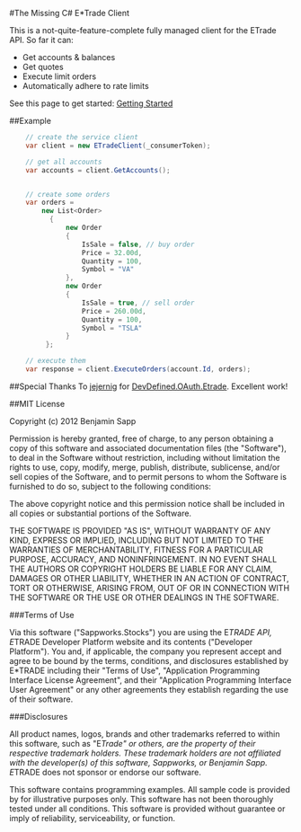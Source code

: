 #The Missing C# E*Trade Client

This is a not-quite-feature-complete fully managed client for the ETrade API.  So far it can:
 - Get accounts & balances
 - Get quotes
 - Execute limit orders
 - Automatically adhere to rate limits

See this page to get started:  [Getting Started](https://github.com/bmsapp/sappworks.stocks.public/wiki/Getting-Started)

##Example
```csharp
	// create the service client
	var client = new ETradeClient(_consumerToken);

	// get all accounts
	var accounts = client.GetAccounts();
```

```csharp

	// create some orders
	var orders =
		new List<Order>
		  {
			  new Order
			  {
				  IsSale = false, // buy order
				  Price = 32.00d,
				  Quantity = 100,
				  Symbol = "VA"
			  },
			  new Order
			  {
				  IsSale = true, // sell order
				  Price = 260.00d,
				  Quantity = 100,
				  Symbol = "TSLA"
			  }
		 };

	// execute them
	var response = client.ExecuteOrders(account.Id, orders);
```

##Special Thanks
To [jejernig](http://stackoverflow.com/users/616499/jejernig) for [DevDefined.OAuth.Etrade](https://github.com/jejernig/DevDefined.OAuth---Etrade/network).  Excellent work!

##MIT License

Copyright (c) 2012 Benjamin Sapp

Permission is hereby granted, free of charge, to any person obtaining a copy
of this software and associated documentation files (the "Software"), to deal
in the Software without restriction, including without limitation the rights
to use, copy, modify, merge, publish, distribute, sublicense, and/or sell
copies of the Software, and to permit persons to whom the Software is
furnished to do so, subject to the following conditions:

The above copyright notice and this permission notice shall be included in
all copies or substantial portions of the Software.

THE SOFTWARE IS PROVIDED "AS IS", WITHOUT WARRANTY OF ANY KIND, EXPRESS OR
IMPLIED, INCLUDING BUT NOT LIMITED TO THE WARRANTIES OF MERCHANTABILITY,
FITNESS FOR A PARTICULAR PURPOSE, ACCURACY, AND NONINFRINGEMENT. IN NO EVENT 
SHALL THE AUTHORS OR COPYRIGHT HOLDERS BE LIABLE FOR ANY CLAIM, DAMAGES OR 
OTHER LIABILITY, WHETHER IN AN ACTION OF CONTRACT, TORT OR OTHERWISE, 
ARISING FROM, OUT OF OR IN CONNECTION WITH THE SOFTWARE OR THE USE OR OTHER 
DEALINGS IN	THE SOFTWARE.

###Terms of Use

Via this software ("Sappworks.Stocks") you are using the E*TRADE API, E*TRADE 
Developer Platform website and its contents ("Developer Platform").  You and, 
if applicable, the company you represent accept and agree to be bound by the 
terms, conditions, and disclosures established by E*TRADE including their 
"Terms of Use", "Application Programming Interface License Agreement", and 
their "Application Programming Interface User Agreement" or any other 
agreements they establish regarding the use of their software.

###Disclosures

All product names, logos, brands and other trademarks referred to within this
software, such as "E*Trade" or others, are the property of their 
respective trademark holders. These trademark holders are not affiliated with 
the developer(s) of this software, Sappworks, or Benjamin Sapp. E*TRADE does 
not sponsor or endorse our software.

This software contains programming examples.  All sample code is provided by 
for illustrative purposes only.  This software has not been thoroughly 
tested under all conditions.  This software is provided without guarantee 
or imply of reliability, serviceability, or function.
